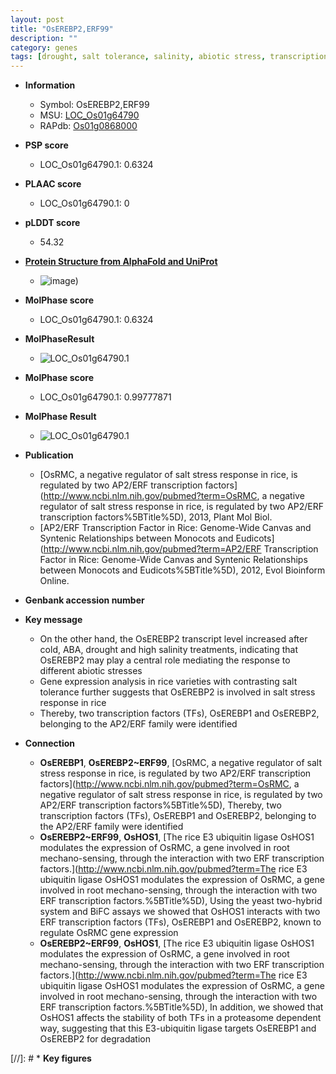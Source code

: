 ```yaml
---
layout: post
title: "OsEREBP2,ERF99"
description: ""
category: genes
tags: [drought, salt tolerance, salinity, abiotic stress, transcription factor, salt, salt stress]
---
```


* **Information**  
    + Symbol: OsEREBP2,ERF99  
    + MSU: [LOC_Os01g64790](http://rice.plantbiology.msu.edu/cgi-bin/ORF_infopage.cgi?orf=LOC_Os01g64790)  
    + RAPdb: [Os01g0868000](http://rapdb.dna.affrc.go.jp/viewer/gbrowse_details/irgsp1?name=Os01g0868000)  

* **PSP score**  
    + LOC_Os01g64790.1: 0.6324 

* **PLAAC score**  
    + LOC_Os01g64790.1: 0 

* **pLDDT score**
    + 54.32

* **[Protein Structure from AlphaFold and UniProt](https://www.uniprot.org/uniprotkb/Q5N965/entry#structure)**
    + ![image](https://ricepsp.github.io/images/Q5/AF-Q5N965-F1.png))

* **MolPhase score**
    + LOC_Os01g64790.1: 0.6324

* **MolPhaseResult**
    + ![LOC_Os01g64790.1](https://ricepsp.github.io/pictures/LOC_Os01g/LOC_Os01g64790.1.png)

* **MolPhase score**
    + LOC_Os01g64790.1: 0.99777871

* **MolPhase Result**
    + ![LOC_Os01g64790.1](https://304243504.github.io/Pictures/LOC_Os01g/LOC_Os01g64790.1.png)

* **Publication**  
    + [OsRMC, a negative regulator of salt stress response in rice, is regulated by two AP2/ERF transcription factors](http://www.ncbi.nlm.nih.gov/pubmed?term=OsRMC, a negative regulator of salt stress response in rice, is regulated by two AP2/ERF transcription factors%5BTitle%5D), 2013, Plant Mol Biol.
    + [AP2/ERF Transcription Factor in Rice: Genome-Wide Canvas and Syntenic Relationships between Monocots and Eudicots](http://www.ncbi.nlm.nih.gov/pubmed?term=AP2/ERF Transcription Factor in Rice: Genome-Wide Canvas and Syntenic Relationships between Monocots and Eudicots%5BTitle%5D), 2012, Evol Bioinform Online.

* **Genbank accession number**  

* **Key message**  
    + On the other hand, the OsEREBP2 transcript level increased after cold, ABA, drought and high salinity treatments, indicating that OsEREBP2 may play a central role mediating the response to different abiotic stresses
    + Gene expression analysis in rice varieties with contrasting salt tolerance further suggests that OsEREBP2 is involved in salt stress response in rice
    + Thereby, two transcription factors (TFs), OsEREBP1 and OsEREBP2, belonging to the AP2/ERF family were identified

* **Connection**  
    + __OsEREBP1__, __OsEREBP2~ERF99__, [OsRMC, a negative regulator of salt stress response in rice, is regulated by two AP2/ERF transcription factors](http://www.ncbi.nlm.nih.gov/pubmed?term=OsRMC, a negative regulator of salt stress response in rice, is regulated by two AP2/ERF transcription factors%5BTitle%5D), Thereby, two transcription factors (TFs), OsEREBP1 and OsEREBP2, belonging to the AP2/ERF family were identified
    + __OsEREBP2~ERF99__, __OsHOS1__, [The rice E3 ubiquitin ligase OsHOS1 modulates the expression of OsRMC, a gene involved in root mechano-sensing, through the interaction with two ERF transcription factors.](http://www.ncbi.nlm.nih.gov/pubmed?term=The rice E3 ubiquitin ligase OsHOS1 modulates the expression of OsRMC, a gene involved in root mechano-sensing, through the interaction with two ERF transcription factors.%5BTitle%5D), Using the yeast two-hybrid system and BiFC assays we showed that OsHOS1 interacts with two ERF transcription factors (TFs), OsEREBP1 and OsEREBP2, known to regulate OsRMC gene expression
    + __OsEREBP2~ERF99__, __OsHOS1__, [The rice E3 ubiquitin ligase OsHOS1 modulates the expression of OsRMC, a gene involved in root mechano-sensing, through the interaction with two ERF transcription factors.](http://www.ncbi.nlm.nih.gov/pubmed?term=The rice E3 ubiquitin ligase OsHOS1 modulates the expression of OsRMC, a gene involved in root mechano-sensing, through the interaction with two ERF transcription factors.%5BTitle%5D), In addition, we showed that OsHOS1 affects the stability of both TFs in a proteasome dependent way, suggesting that this E3-ubiquitin ligase targets OsEREBP1 and OsEREBP2 for degradation

[//]: # * **Key figures**  


